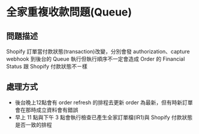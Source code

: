 # 全家重複收款問題(Queue)

## 問題描述

Shopify 訂單當付款狀態(transaction)改變，分別會發 authorization、capture webhook 到後台的 Queue 執行但執行順序不一定會造成 Order 的 Financial Status 跟 Shopify 付款狀態不ㄧ樣

## 處理方式

- 後台晚上12點會有 order refresh 的排程去更新 order 為最新，但有時新訂單會在那時成立資料會有錯誤
- 早上 11 點與下午 3 點會執行檢查已產生全家訂單檔(IR1)與 Shopify 付款狀態是否一致的排程
